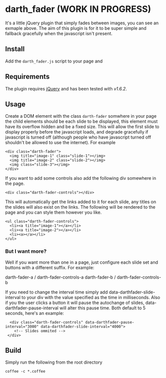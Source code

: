 # darth_fader (WORK IN PROGRESS)

It's a little jQuery plugin that simply fades between images, you can see an exmaple above. The aim of this plugin is for it to be super simple and fallback gracefully when the javascript isn't present.


## Install

Add the `darth_fader.js` script to your page and 


## Requirements

The plugin requires [jQuery](http://jquery.com) and has been tested with *v1.6.2*.


## Usage

Create a DOM element with the class `darth-fader` somwhere in your page the child elements should be each slide to be displayed, this element must have its overflow hidden and be a fixed size. This will allow the first slide to display properly before the javascript loads, and degrade gracefully if javascript is turned off (although people who have javascript turned off shouldn't be allowed to use the internet). For example

    <div class="darth-fader">
      <img title="image-1" class="slide-1"></img>
      <img title="image-2" class="slide-2"></img>
      <img class="slide-3"></img>
    </div>
        
If you want to add some controls also add the following div somewhere in the page.

    <div class="darth-fader-controls"></div>
        
This will automatically get the links added to it for each slide, any titles on the slides will also exist on the links. The following will be rendered to the page and you can style them however you like.

    <ul class="darth-fader-controls">
      <li><a title="image-1"></a></li>
      <li><a title="image-2"></a></li>
      <li><a></a></li>
    </ul>
        
### But I want more?

Well if you want more than one in a page, just configure each slide set and buttons with a different suffix. For example:

  darth-fader-a / darth-fader-controls-a
  darth-fader-b / darth-fader-controls-b
        
If you need to change the interval time simply add data-darthfader-slide-interval to your div with the value specified as the time in milliseconds. Also if you the user clicks a button it will pause the autochange of slides, data-darthfader-pause-interval will alter this pause time. Both default to 5 seconds, here's an example:

      <div class="darth-fader-controls" data-darthfader-pause-interval="3000" data-darthfader-slide-interval="4000">
        <!-- Slides ommited -->
     </div>


## Build

Simply run the following from the root directory

    coffee -c *.coffee



